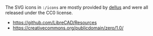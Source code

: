 The SVG icons in `:/icons` are mostly provided by [dellus][1]
and were all released under the CC0 license.  

- <https://github.com/LibreCAD/Resources>
- <https://creativecommons.org/publicdomain/zero/1.0/>

[1]:https://github.com/dellus
